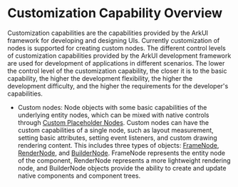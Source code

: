 # Customization Capability Overview

Customization capabilities are the capabilities provided by the ArkUI framework for developing and designing UIs. Currently customization of nodes is supported for creating custom nodes. The different control levels of customization capabilities provided by the ArkUI development framework are used for development of applications in different scenarios. The lower the control level of the customization capability, the closer it is to the basic capability, the higher the development flexibility, the higher the development difficulty, and the higher the requirements for the developer's capabilities.

- Custom nodes: Node objects with some basic capabilities of the underlying entity nodes, which can be mixed with native controls through [Custom Placeholder Nodes](./arkts-user-defined-place-hoder.md#custom-placeholder-node). Custom nodes can have the custom capabilities of a single node, such as layout measurement, setting basic attributes, setting event listeners, and custom drawing rendering content. This includes three types of objects: [FrameNode](../reference/apis-arkui/js-apis-arkui-frameNode.md), [RenderNode](../reference/apis-arkui/js-apis-arkui-renderNode.md), and [BuilderNode](../reference/apis-arkui/js-apis-arkui-builderNode.md). FrameNode represents the entity node of the component, RenderNode represents a more lightweight rendering node, and BuilderNode objects provide the ability to create and update native components and component trees.
